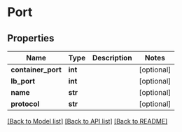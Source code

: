 # Port

## Properties
Name | Type | Description | Notes
------------ | ------------- | ------------- | -------------
**container_port** | **int** |  | [optional] 
**lb_port** | **int** |  | [optional] 
**name** | **str** |  | [optional] 
**protocol** | **str** |  | [optional] 

[[Back to Model list]](../README.md#documentation-for-models) [[Back to API list]](../README.md#documentation-for-api-endpoints) [[Back to README]](../README.md)

